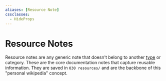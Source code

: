 ```yaml
---
aliases: [Resource Note]
cssclasses:
  - HideProps
---
```

# Resource Notes

Resource notes are any generic note that doesn't belong to another [type](Note%20Types.md) or category. These are the core documentation notes that capture reusable information. They are saved in `030 resources/` and are the backbone of this "personal wikipedia" concept.
